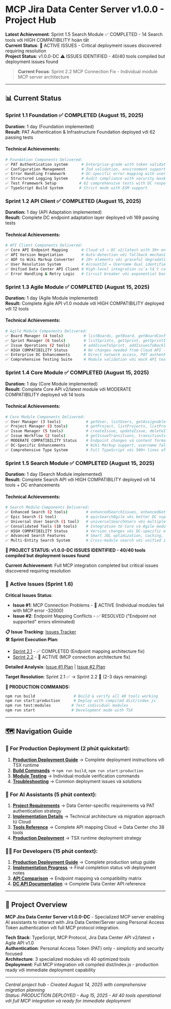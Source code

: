 # MCP Jira Data Center Server v1.0.0 - Project Hub

**Latest Achievement**: Sprint 1.5 Search Module ✅ COMPLETED - 14 Search tools với HIGH COMPATIBILITY hoàn tất  
**Current Status**: 🔄 ACTIVE ISSUES - Critical deployment issues discovered requiring resolution  
**Project Status**: v1.0.0-DC ⚠️  ISSUES IDENTIFIED - 40/40 tools compiled but deployment issues found

> **Current Focus**: Sprint 2.2 MCP Connection Fix - Individual module MCP server architecture

---

## 📊 Current Status

### Sprint 1.1 Foundation ✅ COMPLETED (August 15, 2025)
**Duration:** 1 day (Foundation implemented)  
**Result:** PAT Authentication & Infrastructure Foundation deployed với 62 passing tests

#### Technical Achievements:
```bash
# Foundation Components Delivered:
✅ PAT Authentication system      # Enterprise-grade with token validation & caching
✅ Configuration Management       # Zod validation, environment support, connectivity testing
✅ Error Handling Framework       # DC-specific error mapping with user-friendly suggestions  
✅ Structured Logging System      # Audit compliance with security masking
✅ Test Framework Setup          # 62 comprehensive tests with DC response mocks
✅ TypeScript Build System       # Strict mode with ESM support
```

### Sprint 1.2 API Client ✅ COMPLETED (August 15, 2025)
**Duration:** 1 day (API Adaptation implemented)  
**Result:** Complete DC endpoint adaptation layer deployed với 169 passing tests

#### Technical Achievements:
```bash
# API Client Components Delivered:
✅ Core API Endpoint Mapping      # Cloud v3 → DC v2/latest with 30+ endpoints  
✅ API Version Negotiation        # Auto-detection với fallback mechanism
✅ ADF to Wiki Markup Converter   # 20+ elements với graceful degradation
✅ User Resolution System         # AccountId ↔ Username dual identifier support
✅ Unified Data Center API Client # High-level integration của tất cả components
✅ Error Handling & Retry Logic   # Circuit breaker với exponential backoff
```

### Sprint 1.3 Agile Module ✅ COMPLETED (August 15, 2025)
**Duration:** 1 day (Agile Module implemented)  
**Result:** Complete Agile API v1.0 module với HIGH COMPATIBILITY deployed với 12 tools

#### Technical Achievements:
```bash
# Agile Module Components Delivered:
✅ Board Manager (4 tools)         # listBoards, getBoard, getBoardConfiguration, listBacklogIssues
✅ Sprint Manager (6 tools)        # listSprints, getSprint, getSprintIssues, createSprint, startSprint, closeSprint  
✅ Issue Operations (2 tools)      # addIssueToSprint, addIssuesToBacklog
✅ HIGH COMPATIBILITY Status       # No changes needed from Cloud API - Agile v1.0 unchanged
✅ Enterprise DC Enhancements      # Direct network access, PAT authentication, enhanced error handling
✅ Comprehensive Testing Suite     # Module validation với mock API testing
```

### Sprint 1.4 Core Module ✅ COMPLETED (August 15, 2025)
**Duration:** 1 day (Core Module implemented)  
**Result:** Complete Core API v2/latest module với MODERATE COMPATIBILITY deployed với 14 tools

#### Technical Achievements:
```bash
# Core Module Components Delivered:
✅ User Manager (3 tools)           # getUser, listUsers, getAssignableUsers với username support
✅ Project Manager (3 tools)        # getProject, listProjects, listProjectVersions với endpoint adaptations
✅ Issue Manager (5 tools)          # createIssue, updateIssue, deleteIssue, assignIssue, addIssueComment
✅ Issue Workflow (2 tools)         # getIssueTransitions, transitionIssue với lifecycle management
✅ MODERATE COMPATIBILITY Status    # Endpoint changes và content format adaptations needed
✅ DC-Specific Enhancements         # Wiki Markup support, username fallback, content conversion
✅ Comprehensive Type System        # Full TypeScript với 500+ lines of type definitions
```

### Sprint 1.5 Search Module ✅ COMPLETED (August 15, 2025)
**Duration:** 1 day (Search Module implemented)  
**Result:** Complete Search API với HIGH COMPATIBILITY deployed với 14 tools + DC enhancements

#### Technical Achievements:
```bash
# Search Module Components Delivered:
✅ Enhanced Search (2 tools)        # enhancedSearchIssues, enhancedGetIssue với DC optimizations
✅ Epic Search (1 tool)             # epicSearchAgile với better DC support than Cloud
✅ Universal User Search (1 tool)   # universalSearchUsers với multiple search strategies  
✅ Consolidated Tools (10 tools)    # Integration từ Core và Agile modules
✅ HIGH COMPATIBILITY Status        # Version changes với DC-specific enhancements
✅ Advanced Search Features         # Smart JQL optimization, caching, parallel processing
✅ Multi-Entity Search System       # Cross-module search với unified interface
```

**🔄 PROJECT STATUS: v1.0.0-DC ISSUES IDENTIFIED - 40/40 tools compiled but deployment issues found**

**Current Achievement**: Full MCP integration completed but critical issues discovered requiring resolution

### 🚨 Active Issues (Sprint 1.6)

**Critical Issues Status**:
- **Issue #1**: MCP Connection Problems - 🔄 ACTIVE (Individual modules fail with MCP error -32000)
- **Issue #2**: Endpoint Mapping Conflicts - ✅ RESOLVED ("Endpoint not supported" errors eliminated)

**📋 Issue Tracking**: [Issues Tracker](02_implementation/issues_tracker.md)  
**🛠️ Sprint Execution Plan**: 
- [Sprint 2.1](02_implementation/sprint_2_1_endpoint_mapping_fix.md) - ✅ COMPLETED (Endpoint mapping architecture fix)
- [Sprint 2.2](02_implementation/sprint_2_2_mcp_connection_fix.md) - 🔄 ACTIVE (MCP connection architecture fix)

**Detailed Analysis**: [Issue #1 Plan](02_implementation/issue_1_mcp_connection_plan.md) | [Issue #2 Plan](02_implementation/issue_2_endpoint_mapping_plan.md)

**Target Resolution**: Sprint 2.1 ✅ → Sprint 2.2 🔄 (2-3 days remaining)

**🚀 PRODUCTION COMMANDS:**
```bash
npm run build                 # Build & verify all 40 tools working
npm run start:production      # Deploy with compiled dist/index.js  
npm run test:modules         # Test individual modules
npm run start                # Development mode with TSX
```

---

## 🗺️ Navigation Guide

### 🚀 For Production Deployment (2 phút quickstart):

1. **[Production Deployment Guide](../PRODUCTION_DEPLOYMENT.md)** → Complete deployment instructions với TSX runtime
2. **[Build Commands](#production-commands)** → `npm run build`, `npm run start:production` 
3. **[Module Testing](#testing)** → Individual module verification commands
4. **[Troubleshooting](../PRODUCTION_DEPLOYMENT.md#troubleshooting)** → Common deployment issues và solutions

### 🤖 For AI Assistants (5 phút context):

1. **[Project Requirements](00_context/project-requirement.md)** → Data Center-specific requirements và PAT authentication strategy
2. **[Implementation Details](00_context/implementation-detail.md)** → Technical architecture và migration approach từ Cloud
3. **[Tools Reference](00_context/tools_complete_list.md)** → Complete API mapping Cloud → Data Center cho 38 tools
4. **[Production Deployment](../PRODUCTION_DEPLOYMENT.md)** → TSX runtime deployment strategy

### 👨‍💻 For Developers (15 phút context):

1. **[Production Deployment Guide](../PRODUCTION_DEPLOYMENT.md)** → Complete production setup guide
2. **[Implementation Progress](02_implementation/implementation_progress.md)** → Final completion status với deployment notes
3. **[API Comparison](../jira-cloud-mcp-server/docs/00_migrate/api-compare.md)** → Endpoint mapping và compatibility matrix
4. **[DC API Documentation](../jira-cloud-mcp-server/docs/00_migrate/dc-api-document.md)** → Complete Data Center API reference

---

## 🎯 Project Overview

**MCP Jira Data Center Server v1.0.0-DC** - Specialized MCP server enabling AI assistants to interact with Jira Data Center/Server using Personal Access Token authentication với full MCP protocol integration.

**Tech Stack**: TypeScript, MCP Protocol, Jira Data Center API v2/latest + Agile API v1.0  
**Authentication**: Personal Access Token (PAT) only - simplicity and security focused  
**Architecture**: 3 specialized modules với 40 optimized tools  
**Deployment**: Full MCP integration với compiled dist/index.js - production ready với immediate deployment capability

---

_Central project hub - Created August 14, 2025 with comprehensive migration planning_  
_Status: PRODUCTION DEPLOYED - Aug 15, 2025 - All 40 tools operational với full MCP integration và ready for immediate deployment_